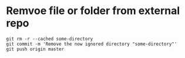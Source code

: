 # Remvoe file or folder from external repo

```
git rm -r --cached some-directory
git commit -m 'Remove the now ignored directory "some-directory"'
git push origin master
```
